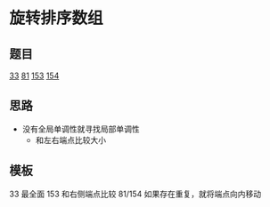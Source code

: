 # 旋转排序数组

## 题目

[33](../../solution/33.md)
[81](../../solution/81.md)
[153](../../solution/153.md)
[154](../../solution/154.md)

## 思路

- 没有全局单调性就寻找局部单调性
  - 和左右端点比较大小

## 模板

33 最全面
153 和右侧端点比较
81/154 如果存在重复，就将端点向内移动
